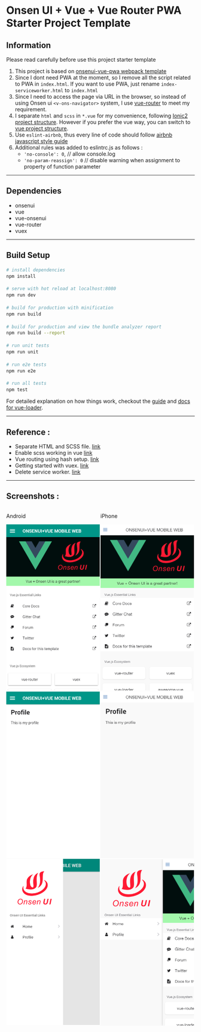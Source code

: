 # Onsen UI + Vue + Vue Router PWA Starter Project Template

## Information 
Please read carefully before use this project starter template

1. This project is based on [onsenui-vue-pwa webpack template](https://github.com/OnsenUI/vue-pwa-webpack)
2. Since I dont need PWA at the moment, so I remove all the script related to PWA in `index.html`. If you want to use PWA, just rename `index-serviceworker.html` to `index.html`
3. Since I need to access the page via URL in the browser, so instead of using Onsen ui `<v-ons-navigator>` system, I use [vue-router](https://router.vuejs.org/en/) to meet my requirement.
4. I separate `html` and `scss` in `*.vue` for my convenience, following [Ionic2 project structure](https://www.joshmorony.com/ionic-2-first-look-series-your-first-ionic-2-app-explained/). However if you prefer the vue way, you can switch to [vue project structure](https://github.com/vuejs-templates/webpack/tree/master/template/src).
5. Use `eslint-airbnb`, thus every line of code should follow [airbnb javascript style guide](http://airbnb.io/javascript/)
6. Additional rules was added to eslintrc.js as follows : 
    - `'no-console': 0`,        // allow console.log
    - `'no-param-reassign': 0`  // disable warning when assignment to property of function parameter

-------------------------------

## Dependencies 
- onsenui
- vue
- vue-onsenui
- vue-router
- vuex

-------------------------------

## Build Setup

``` bash
# install dependencies
npm install

# serve with hot reload at localhost:8080
npm run dev

# build for production with minification
npm run build

# build for production and view the bundle analyzer report
npm run build --report

# run unit tests
npm run unit

# run e2e tests
npm run e2e

# run all tests
npm test
```

For detailed explanation on how things work, checkout the [guide](http://vuejs-templates.github.io/webpack/) and [docs for vue-loader](http://vuejs.github.io/vue-loader).

-------------------------------

## Reference : 
- Separate HTML and SCSS file. [link](https://github.com/vuejs/vueify/issues/35)
- Enable scss working in vue [link](https://github.com/vuejs/vue-loader/issues/363)
- Vue routing using hash setup. [link](http://router.vuejs.org/en/essentials/getting-started.html)
- Getting started with vuex. [link](http://vuex.vuejs.org/en/getting-started.html)
- Delete service worker. [link](https://stackoverflow.com/a/34791693/1843755)

-------------------------------
## Screenshots :

<style>
.col{
    width:50%;
    float:left;
}
.col img{
    width: 250px;
}
</style>

<div>
    <div class="col">
        <p>Android</p>
        <kbd>
            <img src="screenshots/android.png"/> 
        </kbd>
        <kbd>
            <img src="screenshots/android-profile.png"/> 
        </kbd>
        <kbd>
            <img src="screenshots/android-sidemenu.png"/> 
        </kbd>
    </div>
    <div class="col">
        <p>iPhone</p>
        <kbd>
            <img src="screenshots/iphone.png"/> 
        </kbd>
        <kbd>
            <img src="screenshots/iphone-profile.png" /> 
        </kbd>
        <kbd>
            <img src="screenshots/iphone-sidemenu.png" /> 
        </kbd>
    </div>
</div>
